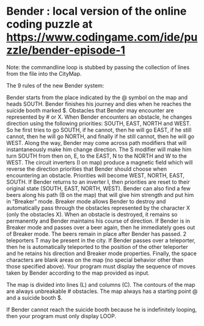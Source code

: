 # Bender : local version of the online coding puzzle at https://www.codingame.com/ide/puzzle/bender-episode-1

Note: the commandline loop is stubbed by passing the collection of lines from the file
into the CityMap.

The 9 rules of the new Bender system:

Bender starts from the place indicated by the @ symbol on the map and heads SOUTH.
Bender finishes his journey and dies when he reaches the suicide booth marked $.
Obstacles that Bender may encounter are represented by # or X.
When Bender encounters an obstacle, he changes direction using the following priorities: SOUTH, EAST, NORTH and WEST. So he first tries to go SOUTH, if he cannot, then he will go EAST, if he still cannot, then he will go NORTH, and finally if he still cannot, then he will go WEST.
Along the way, Bender may come across path modifiers that will instantaneously make him change direction. The S modifier will make him turn SOUTH from then on, E, to the EAST, N to the NORTH and W to the WEST.
The circuit inverters (I on map) produce a magnetic field which will reverse the direction priorities that Bender should choose when encountering an obstacle. Priorities will become WEST, NORTH, EAST, SOUTH. If Bender returns to an inverter I, then priorities are reset to their original state (SOUTH, EAST, NORTH, WEST).
Bender can also find a few beers along his path (B on the map) that will give him strength and put him in “Breaker” mode. Breaker mode allows Bender to destroy and automatically pass through the obstacles represented by the character X (only the obstacles X). When an obstacle is destroyed, it remains so permanently and Bender maintains his course of direction. If Bender is in Breaker mode and passes over a beer again, then he immediately goes out of Breaker mode. The beers remain in place after Bender has passed.
2 teleporters T may be present in the city. If Bender passes over a teleporter, then he is automatically teleported to the position of the other teleporter and he retains his direction and Breaker mode properties.
Finally, the space characters are blank areas on the map (no special behavior other than those specified above).
Your program must display the sequence of moves taken by Bender according to the map provided as input.

The map is divided into lines (L) and columns (C). The contours of the map are always unbreakable # obstacles. The map always has a starting point @ and a suicide booth $.

If Bender cannot reach the suicide booth because he is indefinitely looping, then your program must only display LOOP.
